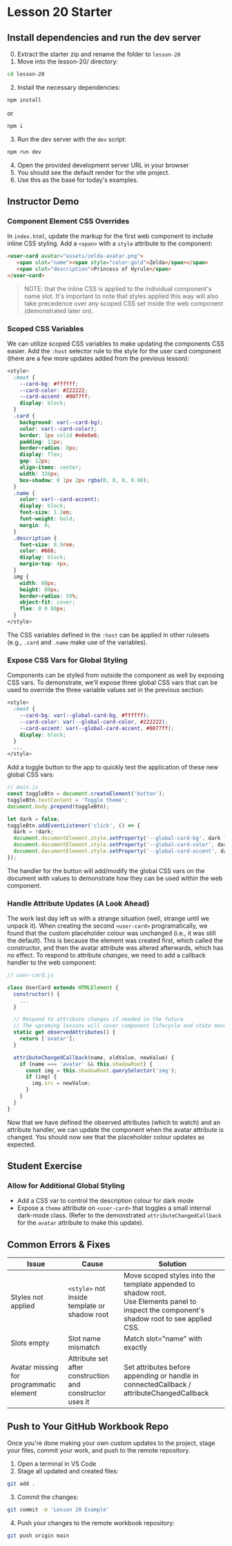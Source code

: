 # Lesson 20 Starter

## Install dependencies and run the dev server

0. Extract the starter zip and rename the folder to `lesson-20`
1. Move into the lesson-20/ directory:
```sh
cd lesson-20
```
2. Install the necessary dependencies:
```sh
npm install
```
or
```sh
npm i
```
3. Run the dev server with the `dev` script:
```sh
npm run dev
```
4. Open the provided development server URL in your browser
5. You should see the default render for the vite project.
6. Use this as the base for today's examples.

## Instructor Demo

### Component Element CSS Overrides

In `index.html`, update the markup for the first web component to include inline CSS styling. Add a `<span>` with a `style` attribute to the component:

```html
<user-card avatar="assets/zelda-avatar.png">
   <span slot="name"><span style="color:gold">Zelda</span></span>
   <span slot="description">Princess of Hyrule</span>
</user-card>
```

> NOTE: that the inline CSS is applied to the individual component's name slot. It's important to note that styles applied this way will also take precedence over any scoped CSS set inside the web component (demonstrated later on).

### Scoped CSS Variables

We can utilize scoped CSS variables to make updating the components CSS easier. Add the `:host` selector rule to the style for the user card component (there are a few more updates added from the previous lesson):

```css
<style>
  :host {
    --card-bg: #ffffff;
    --card-color: #222222;
    --card-accent: #0077ff;
    display: block;
  }
  .card {
    background: var(--card-bg);
    color: var(--card-color);
    border: 1px solid #e6e6e6;
    padding: 12px;
    border-radius: 8px;
    display: flex;
    gap: 12px;
    align-items: center;
    width: 320px;
    box-shadow: 0 1px 2px rgba(0, 0, 0, 0.08);
  }
  .name {
    color: var(--card-accent);
    display: block;
    font-size: 1.2em;
    font-weight: bold;
    margin: 0;
  }
  .description {
    font-size: 0.9rem;
    color: #666;
    display: block;
    margin-top: 4px;
  }
  img {
    width: 80px;
    height: 80px;
    border-radius: 50%;
    object-fit: cover;
    flex: 0 0 80px;
  }
</style>
```

The CSS variables defined in the `:host` can be applied in other rulesets (e.g., `.card` and `.name` make use of the variables).

### Expose CSS Vars for Global Styling

Components can be styled from outside the component as well by exposing CSS vars. To demonstrate, we'll expose three global CSS vars that can be used to override the three variable values set in the previous section:

```css
<style>
  :host {
    --card-bg: var(--global-card-bg, #ffffff);
    --card-color: var(--global-card-color, #222222);
    --card-accent: var(--global-card-accent, #0077ff);
    display: block;
  }
  ...
</style>
```

Add a toggle button to the app to quickly test the application of these new global CSS vars:

```js
// main.js
const toggleBtn = document.createElement('button');
toggleBtn.textContent = 'Toggle theme';
document.body.prepend(toggleBtn);

let dark = false;
toggleBtn.addEventListener('click', () => {
  dark = !dark;
  document.documentElement.style.setProperty('--global-card-bg', dark ? '#1f2937' : '#ffffff');
  document.documentElement.style.setProperty('--global-card-color', dark ? '#e5e7eb' : '#222222');
  document.documentElement.style.setProperty('--global-card-accent', dark ? 'gold' : '#0077ff');
});
```

The handler for the button will add/modify the global CSS vars on the document with values to demonstrate how they can be used within the web component.

### Handle Attribute Updates (A Look Ahead)

The work last day left us with a strange situation (well, strange until we unpack it). When creating the second `<user-card>` programatically, we found that the custom placeholder colour was unchanged (i.e., it was still the default). This is because the element was created first, which called the constructor, and then the avatar attribute was altered afterwards, which has no effect. To respond to attribute *changes*, we need to add a callback handler to the web component:

```js
// user-card.js

class UserCard extends HTMLElement {
  constructor() {
    ...
  }

  // Respond to attribute changes if needed in the future
  // The upcoming lessons will cover component lifecycle and state management in more detail
  static get observedAttributes() {
    return ['avatar'];
  }

  attributeChangedCallback(name, oldValue, newValue) {
    if (name === 'avatar' && this.shadowRoot) {
      const img = this.shadowRoot.querySelector('img');
      if (img) {
        img.src = newValue;
      }
    }
  }
}

```

Now that we have defined the observed attributes (which to watch) and an attribute handler, we can update the component when the avatar attribute is changed. You should now see that the placeholder colour updates as expected.

## Student Exercise

### Allow for Additional Global Styling
- Add a CSS var to control the description colour for dark mode
- Expose a `theme` attribute on `<user-card>` that toggles a small internal dark-mode class. (Refer to the demonstrated `attributeChangedCallback` for the `avatar` attribute to make this update).

## Common Errors & Fixes

| Issue | Cause | Solution |
|-------|-------|----------|
| Styles not applied | `<style>` not inside template or shadow root | Move scoped styles into the template appended to shadow root.<br>Use Elements panel to inspect the component's shadow root to see applied CSS. |
| Slots empty | Slot name mismatch | Match slot="name" with <slot name="name"> exactly |
| Avatar missing for programmatic element | Attribute set after construction and constructor uses it | Set attributes before appending or handle in connectedCallback / attributeChangedCallback |

## Push to Your GitHub Workbook Repo

Once you're done making your own custom updates to the project, stage your files, commit your work, and push to the remote repository.

1. Open a terminal in VS Code
2. Stage all updated and created files:
```sh
git add .
```
3. Commit the changes:
```sh
git commit -m 'Lesson 20 Example'
```
4. Push your changes to the remote workbook repository: 
```sh
git push origin main
```